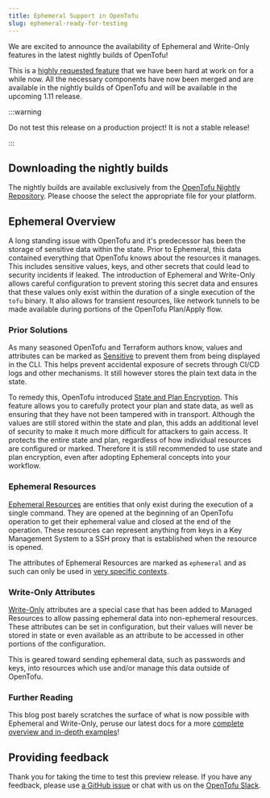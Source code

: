 ```yaml
---
title: Ephemeral Support in OpenTofu
slug: ephemeral-ready-for-testing
---
```


We are excited to announce the availability of Ephemeral and Write-Only features in the latest nightly builds of OpenTofu!

This is a [highly requested feature](https://github.com/opentofu/opentofu/issues/1996) that we have been hard at work on for a while now. All the necessary components have now been merged and are available in the nightly builds of OpenTofu and will be available in the upcoming 1.11 release.

:::warning

Do not test this release on a production project! It is not a stable release!

:::

## Downloading the nightly builds

The nightly builds are available exclusively from the [OpenTofu Nightly Repository](https://nightlies.opentofu.org/nightlies/). Please choose the select the appropriate file for your platform.

## Ephemeral Overview

A long standing issue with OpenTofu and it's predecessor has been the storage of sensitive data within the state. Prior to Ephemeral, this data contained everything that OpenTofu knows about the resources it manages. This includes sensitive values, keys, and other secrets that could lead to security incidents if leaked. The introduction of Ephemeral and Write-Only allows careful configuration to prevent storing this secret data and ensures that these values only exist within the duration of a single execution of the `tofu` binary. It also allows for transient resources, like network tunnels to be made available during portions of the OpenTofu Plan/Apply flow.

### Prior Solutions

As many seasoned OpenTofu and Terraform authors know, values and attributes can be marked as [Sensitive](/docs/language/functions/sensitive/) to prevent them from being displayed in the CLI. This helps prevent accidental exposure of secrets through CI/CD logs and other mechanisms. It still however stores the plain text data in the state.

To remedy this, OpenTofu introduced [State and Plan Encryption](/docs/language/state/encryption/). This feature allows you to carefully protect your plan and state data, as well as ensuring that they have not been tampered with in transport. Although the values are still stored within the state and plan, this adds an additional level of security to make it much more difficult for attackers to gain access. It protects the entire state and plan, regardless of how individual resources are configured or marked. Therefore it is still recommended to use state and plan encryption, even after adopting Ephemeral concepts into your workflow.

### Ephemeral Resources

[Ephemeral Resources](/docs/main/language/ephemerality/ephemeral-resources/) are entities that only exist during the execution of a single command. They are opened at the beginning of an OpenTofu operation to get their ephemeral value and closed at the end of the operation. These resources can represent anything from keys in a Key Management System to a SSH proxy that is established when the resource is opened.

The attributes of Ephemeral Resources are marked as `ephemeral` and as such can only be used in [very specific contexts](/docs/main/language/ephemerality/ephemeral-resources/).

### Write-Only Attributes

[Write-Only](/docs/main/language/ephemerality/write-only-attributes/) attributes are a special case that has been added to Managed Resources to allow passing ephemeral data into non-ephemeral resources. These attributes can be set in configuration, but their values will never be stored in state or even available as an attribute to be accessed in other portions of the configuration.

This is geared toward sending ephemeral data, such as passwords and keys, into resources which use and/or manage this data outside of OpenTofu.


### Further Reading

This blog post barely scratches the surface of what is now possible with Ephemeral and Write-Only, peruse our latest docs for a more [complete overview and in-depth examples](/docs/main/language/ephemerality/)!

## Providing feedback

Thank you for taking the time to test this preview release. If you have any feedback, please use [a GitHub issue](https://github.com/opentofu/opentofu/issues/new/choose) or chat with us on the [OpenTofu Slack](https://opentofu.org/slack/).
